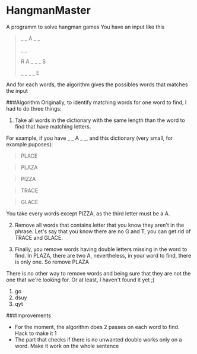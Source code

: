 HangmanMaster
=============

A programm to solve hangman games
You have an input like this

> _ _ A _ _
>
> _ _
>
> R A _ _ _ S
>
> _ _ _ _ E

And for each words, the algorithm gives the possibles words that matches the input

###Algorithm
Originally, to identify matching words for one word to find, I had to do three things:
1. Take all words in the dictionary with the same length than the word to find that have matching letters.

For example, if you have _ _ A _ _, and this dictionary (very small, for example puposes):
>PLACE

>PLAZA

>PIZZA

>TRACE

>GLACE

You take every words except PIZZA, as the third letter must be a A.

2. Remove all words that contains letter that you know they aren't in the phrase.
Let's say that you know there are no G and T, you can get rid of TRACE and GLACE.

3. Finally, you remove words having double letters missing in the word to find.
In PLAZA, there are two A, nevertheless, in your word to find, there is only one. So remove PLAZA

There is no other way to remove words and being sure that they are not the one that we're looking for.
Or at least, I haven't found it yet ;)

1. go
2. dsuy
3. qyt

###Improvements

* For the moment, the algorithm does 2 passes on each word to find. Hack to make it 1
* The part that checks if there is no unwanted double works only on a word. Make it work on the whole sentence
